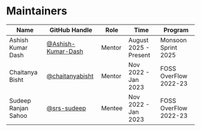# Maintainers

| Name          | GitHub Handle    | Role             | Time | Program |
|---------------|------------------|------------------|------|---------|
| Ashish Kumar Dash      | [@Ashish-Kumar-Dash](https://github.com/Ashish-Kumar-Dash) | Mentor | August 2025 - Present | Monsoon Sprint 2025 |
| Chaitanya Bisht | [@chaitanyabisht](https://github.com/chaitanyabisht) | Mentor | Nov 2022 - Jan 2023 | FOSS OverFlow 2022-23 |
| Sudeep Ranjan Sahoo | [@srs-sudeep](https://github.com/srs-sudeep) | Mentee | Nov 2022 - Jan 2023 | FOSS OverFlow 2022-23 |
